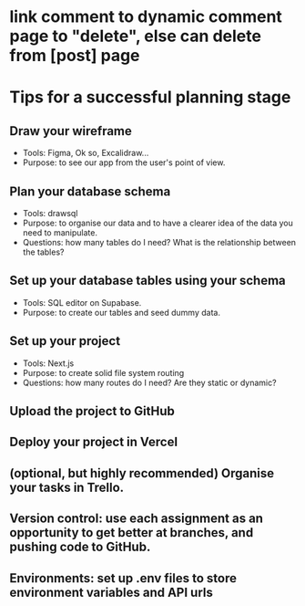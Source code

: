 # link comment to dynamic comment page to "delete", else can delete from [post] page

# Tips for a successful planning stage

## Draw your wireframe

- Tools: Figma, Ok so, Excalidraw...
- Purpose: to see our app from the user's point of view.

## Plan your database schema

- Tools: drawsql
- Purpose: to organise our data and to have a clearer idea of the data you need to manipulate.
- Questions: how many tables do I need? What is the relationship between the tables?

## Set up your database tables using your schema

- Tools: SQL editor on Supabase.
- Purpose: to create our tables and seed dummy data.

## Set up your project

- Tools: Next.js
- Purpose: to create solid file system routing
- Questions: how many routes do I need? Are they static or dynamic?

## Upload the project to GitHub

## Deploy your project in Vercel

## (optional, but highly recommended) Organise your tasks in Trello.

## Version control: use each assignment as an opportunity to get better at branches, and pushing code to GitHub.

## Environments: set up .env files to store environment variables and API urls
